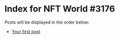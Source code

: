 # Index for NFT World #3176
Posts will be displayed in the order below:

- [Your first post](./001-first.md)

